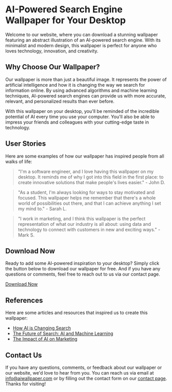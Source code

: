 <!--
Write me content for website with wallpaper which alt text is:

"A wallpaper featuring an abstract illustration of an AI-powered search engine, with a minimalist and modern design."

The name/title of the page should not be 1:1 copy of the alt text but rather a real content of the website which is using this wallpaper.

- Use markdown format 
- Start with the heading
- The content should look like a real website 
- Include real sections like references, contact, user stories, etc. use things relevant to the page purpose.
- Feel free to use structure like headings, bullets, numbering, blockquotes, paragraphs, horizontal lines, etc.
- You can use formatting like bold or _italic_
- You can include UTF-8 emojis
- Links should be only #hash anchors (and you can refer to the document itself)
- Do not include images
-->

<!--font:Inter.-->

# AI-Powered Search Engine Wallpaper for Your Desktop

Welcome to our website, where you can download a stunning wallpaper featuring an abstract illustration of an AI-powered search engine. With its minimalist and modern design, this wallpaper is perfect for anyone who loves technology, innovation, and creativity.

## Why Choose Our Wallpaper?

Our wallpaper is more than just a beautiful image. It represents the power of artificial intelligence and how it is changing the way we search for information online. By using advanced algorithms and machine learning techniques, AI-powered search engines can provide us with more accurate, relevant, and personalized results than ever before.

With this wallpaper on your desktop, you'll be reminded of the incredible potential of AI every time you use your computer. You'll also be able to impress your friends and colleagues with your cutting-edge taste in technology.

## User Stories

Here are some examples of how our wallpaper has inspired people from all walks of life:

> "I'm a software engineer, and I love having this wallpaper on my desktop. It reminds me of why I got into this field in the first place: to create innovative solutions that make people's lives easier." - John D.

> "As a student, I'm always looking for ways to stay motivated and focused. This wallpaper helps me remember that there's a whole world of possibilities out there, and that I can achieve anything I set my mind to." - Sarah L.

> "I work in marketing, and I think this wallpaper is the perfect representation of what our industry is all about: using data and technology to connect with customers in new and exciting ways." - Mark S.

## Download Now

Ready to add some AI-powered inspiration to your desktop? Simply click the button below to download our wallpaper for free. And if you have any questions or comments, feel free to reach out to us via our contact page.

[Download Now](#download)

## References

Here are some articles and resources that inspired us to create this wallpaper:

- [How AI is Changing Search](https://www.forbes.com/sites/forbestechcouncil/2021/03/16/how-artificial-intelligence-is-changing-the-face-of-search/?sh=5a6d3e2b2f4c)
- [The Future of Search: AI and Machine Learning](https://www.searchenginejournal.com/future-of-search-ai-machine-learning/259617/)
- [The Impact of AI on Marketing](https://www.marketingaiinstitute.com/blog/the-impact-of-ai-on-marketing)

## Contact Us

If you have any questions, comments, or feedback about our wallpaper or our website, we'd love to hear from you. You can reach us via email at info@aiwallpaper.com or by filling out the contact form on our [contact page](#contact). Thanks for visiting!
